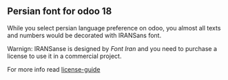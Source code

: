 ## Persian font for odoo 18

While you select persian language preference on odoo, 
you almost all texts and numbers would be decorated 
with IRANSans font.

Warnign: IRANSanse is designed by *Font Iran* and you need to purchase a 
license to use it in a commercial project.

For more info read [license-guide](https://fontiran.com/tutorials/license-guide)